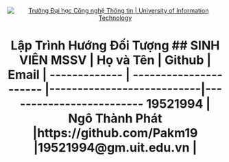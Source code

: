 <!-- Banner -->
<p align="center">
  <a href="https://www.uit.edu.vn/" title="Trường Đại học Công nghệ Thông tin" style="border: none;">
    <img src="https://i.imgur.com/WmMnSRt.png" alt="Trường Đại học Công nghệ Thông tin | University of Information Technology">
  </a>
</p>
<h1 align="center"><b>Lập Trình Hướng Đối Tượng</b></h>
## SINH VIÊN
 MSSV          | Họ và Tên              | Github                    | Email                   |
 ------------- | ---------------------- |---------------------------|------------------------- 
 19521994      | Ngô Thành Phát         |https://github.com/Pakm19  |19521994@gm.uit.edu.vn   |
 
